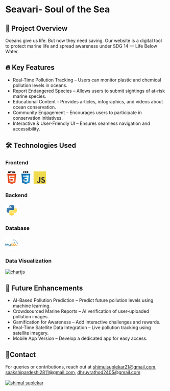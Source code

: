 # Seavari- Soul of the Sea

## 🌊 Project Overview
Oceans give us life. But now they need saving. Our website is a digital tool to protect marine life and spread awareness under SDG 14 — Life Below Water.

## 🔥 Key Features
- Real-Time Pollution Tracking – Users can monitor plastic and chemical pollution levels in oceans.
- Report Endangered Species – Allows users to submit sightings of at-risk marine species.
- Educational Content – Provides articles, infographics, and videos about ocean conservation.
- Community Engagement – Encourages users to participate in conservation initiatives.
- Interactive & User-Friendly UI – Ensures seamless navigation and accessibility.

## 🛠️ Technologies Used
### Frontend  
<a href="https://www.w3.org/html/"><img src="https://raw.githubusercontent.com/devicons/devicon/master/icons/html5/html5-original-wordmark.svg" alt="html5" width="40"/></a>
<a href="https://www.w3schools.com/css/"><img src="https://raw.githubusercontent.com/devicons/devicon/master/icons/css3/css3-original-wordmark.svg" alt="css3" width="40"/></a>
<a href="https://developer.mozilla.org/en-US/docs/Web/JavaScript"><img src="https://raw.githubusercontent.com/devicons/devicon/master/icons/javascript/javascript-original.svg" alt="javascript" width="40"/></a>

### Backend  
<a href="https://www.python.org"><img src="https://raw.githubusercontent.com/devicons/devicon/master/icons/python/python-original.svg" alt="python" width="40"/></a>

### Database  
<a href="https://www.mysql.com/"><img src="https://raw.githubusercontent.com/devicons/devicon/master/icons/mysql/mysql-original-wordmark.svg" alt="mysql" width="40"/></a>

### Data Visualization  
<a href="https://www.chartjs.org"><img src="https://www.chartjs.org/media/logo-title.svg" alt="chartjs" width="100"/></a>

  
## 🚀 Future Enhancements
- AI-Based Pollution Prediction – Predict future pollution levels using machine learning.
- Crowdsourced Marine Reports – AI verification of user-uploaded pollution images.
- Gamification for Awareness – Add interactive challenges and rewards.
- Real-Time Satellite Data Integration – Live pollution tracking using satellite imagery.
- Mobile App Version – Develop a dedicated app for easy access.

## 📩Contact
For queries or contributions, reach out at shimulsuplekar21@gmail.com, saakshipardeshi2811@gmail.com, dhruvrathod2405@gmail.com
<p align="left">
<a href="https://linkedin.com/in/shimul-suplekar-227167296" target="blank"><img align="center" src="https://raw.githubusercontent.com/rahuldkjain/github-profile-readme-generator/master/src/images/icons/Social/linked-in-alt.svg" alt="shimul suplekar" height="30" width="40" /></a>
</p>
